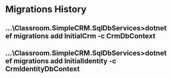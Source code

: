 ﻿# Migrations History

## ...\Classroom.SimpleCRM.SqlDbServices>dotnet ef migrations add InitialCrm -c CrmDbContext

## ...\Classroom.SimpleCRM.SqlDbServices>dotnet ef migrations add InitialIdentity -c CrmIdentityDbContext